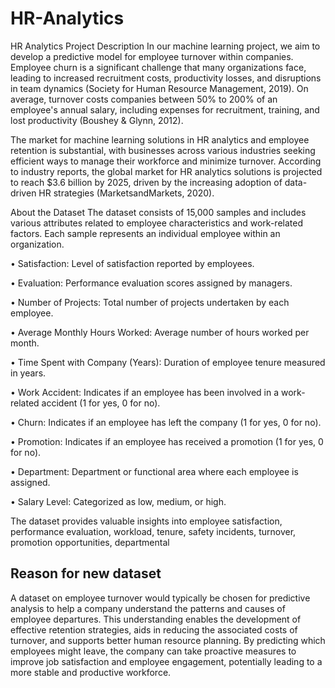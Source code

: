 # HR-Analytics
HR Analytics
Project Description
In our machine learning project, we aim to develop a predictive model for employee turnover within companies. Employee churn is a significant challenge that many organizations face, leading to increased recruitment costs, productivity losses, and disruptions in team dynamics (Society for Human Resource Management, 2019). On average, turnover costs companies between 50% to 200% of an employee's annual salary, including expenses for recruitment, training, and lost productivity (Boushey & Glynn, 2012).

The market for machine learning solutions in HR analytics and employee retention is substantial, with businesses across various industries seeking efficient ways to manage their workforce and minimize turnover. According to industry reports, the global market for HR analytics solutions is projected to reach $3.6 billion by 2025, driven by the increasing adoption of data-driven HR strategies (MarketsandMarkets, 2020).

About the Dataset
The dataset consists of 15,000 samples and includes various attributes related to employee characteristics and work-related factors. Each sample represents an individual employee within an organization.

• Satisfaction: Level of satisfaction reported by employees.

• Evaluation: Performance evaluation scores assigned by managers.

• Number of Projects: Total number of projects undertaken by each employee.

• Average Monthly Hours Worked: Average number of hours worked per month.

• Time Spent with Company (Years): Duration of employee tenure measured in years.

• Work Accident: Indicates if an employee has been involved in a work-related accident (1 for yes, 0 for no).

• Churn: Indicates if an employee has left the company (1 for yes, 0 for no).

• Promotion: Indicates if an employee has received a promotion (1 for yes, 0 for no).

• Department: Department or functional area where each employee is assigned.

• Salary Level: Categorized as low, medium, or high.

The dataset provides valuable insights into employee satisfaction, performance evaluation, workload, tenure, safety incidents, turnover, promotion opportunities, departmental

## Reason for new dataset
A dataset on employee turnover would typically be chosen for predictive analysis to help a company understand the patterns and causes of employee departures. This understanding enables the development of effective retention strategies, aids in reducing the associated costs of turnover, and supports better human resource planning. By predicting which employees might leave, the company can take proactive measures to improve job satisfaction and employee engagement, potentially leading to a more stable and productive workforce.

